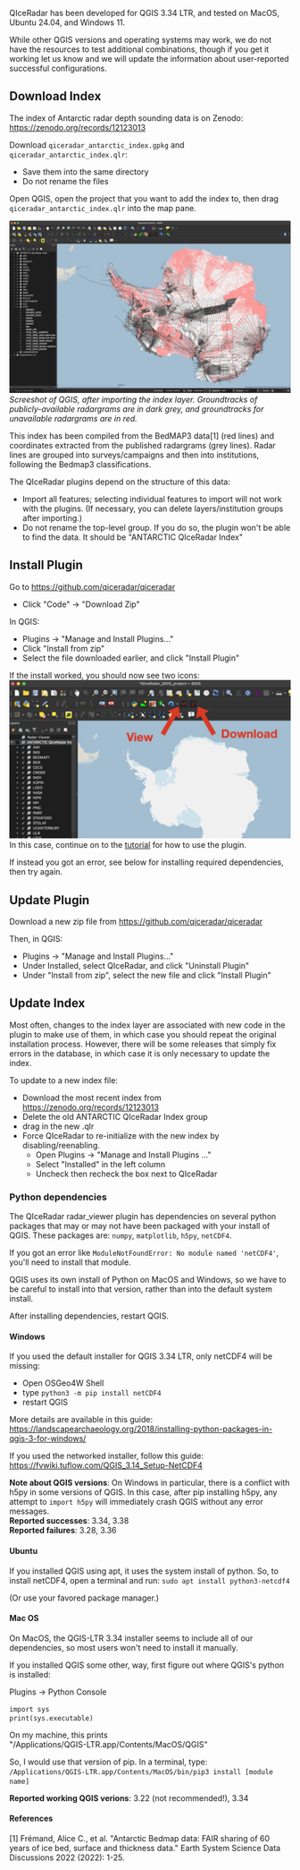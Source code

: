 QIceRadar has been developed for QGIS 3.34 LTR, and tested on MacOS, Ubuntu 24.04, and Windows 11.

While other QGIS versions and operating systems may work, we do not have the resources to test additional combinations, though if you get it working let us know and we will update the information about user-reported successful configurations.

## Download Index

The index of Antarctic radar depth sounding data is on Zenodo: https://zenodo.org/records/12123013

Download `qiceradar_antarctic_index.gpkg` and `qiceradar_antarctic_index.qlr`:

* Save them into the same directory
* Do not rename the files

Open QGIS, open the project that you want to add the index to, then drag `qiceradar_antarctic_index.qlr` into the map pane.

![](figures/qgis_index.png)
*Screeshot of QGIS, after importing the index layer. Groundtracks of publicly-available radargrams are in dark grey, and groundtracks for unavailable radargrams are in red.*

This index has been compiled from the BedMAP3 data[1] (red lines) and coordinates extracted from the published radargrams (grey lines). Radar lines are grouped into surveys/campaigns and then into institutions, following the Bedmap3 classifications.

The QIceRadar plugins depend on the structure of this data:
* Import all features; selecting individual features to import will not work with the plugins. (If necessary, you can delete layers/institution groups after importing.)
* Do not rename the top-level group. If you do so, the plugin won't be able to find the data. It should be "ANTARCTIC QIceRadar Index"


## Install Plugin

Go to https://github.com/qiceradar/qiceradar
* Click "Code" -> "Download Zip"

In QGIS:
* Plugins -> "Manage and Install Plugins..."
* Click "Install from zip"
* Select the file downloaded earlier, and click "Install Plugin"

If the install worked, you should now see two icons:
![](figures/qgis_icons.png)
In this case, continue on to the [tutorial](tutorial.md) for how to use the plugin.

If instead you got an error, see below for installing required dependencies, then try again.

## Update Plugin

Download a new zip file from https://github.com/qiceradar/qiceradar

Then, in QGIS:
* Plugins -> "Manage and Install Plugins..."
* Under Installed, select QIceRadar, and click "Uninstall Plugin"
* Under "Install from zip", select the new file and click "Install Plugin"

## Update Index

Most often, changes to the index layer are associated with new code in the plugin to make use of them, in which case you should repeat the original installation process. However, there will be some releases that simply fix errors in the database, in which case it is only necessary to update the index.

To update to a new index file:
* Download the most recent index from https://zenodo.org/records/12123013
* Delete the old ANTARCTIC QIceRadar Index group
* drag in the new .qlr
* Force QIceRadar to re-initialize with the new index by disabling/reenabling.
  * Open Plugins -> "Manage and Install Plugins ..."
  * Select "Installed" in the left column
  * Uncheck then recheck the box next to QIceRadar




### Python dependencies
The QIceRadar radar_viewer plugin has dependencies on several python packages that may or may not have been packaged with your install of QGIS. These packages are: `numpy`, `matplotlib`, `h5py`, `netCDF4`.

If you got an error like `ModuleNotFoundError: No module named 'netCDF4'`, you'll need to install that module.

QGIS uses its own install of Python on MacOS and Windows, so we have to be careful to install into that version, rather than into the default system install.

After installing dependencies, restart QGIS.

#### Windows

If you used the default installer for QGIS 3.34 LTR, only netCDF4 will be missing:
* Open OSGeo4W Shell
* type `python3 -m pip install netCDF4`
* restart QGIS

More details are available in this guide: https://landscapearchaeology.org/2018/installing-python-packages-in-qgis-3-for-windows/

If you used the networked installer, follow this guide: https://fvwiki.tuflow.com/QGIS_3.14_Setup-NetCDF4


**Note about QGIS versions**: On Windows in particular, there is a conflict with h5py in some versions of QGIS. In this case, after pip installing h5py, any attempt to `import h5py` will immediately crash QGIS without any error messages. \
**Reported successes**: 3.34, 3.38 \
**Reported failures**: 3.28, 3.36

#### Ubuntu

If you installed QGIS using apt, it uses the system install of python. So, to install netCDF4, open a terminal and run:
`sudo apt install python3-netcdf4`

(Or use your favored package manager.)

#### Mac OS

On MacOS, the QGIS-LTR 3.34 installer seems to include all of our dependencies, so most users won't need to install it manually.

If you installed QGIS some other, way, first figure out where QGIS's python is installed:

Plugins -> Python Console
~~~
import sys
print(sys.executable)
~~~
On my machine, this prints \
"/Applications/QGIS-LTR.app/Contents/MacOS/QGIS"

So, I would use that version of pip. In a terminal, type: \
`/Applications/QGIS-LTR.app/Contents/MacOS/bin/pip3 install [module name]`

**Reported working QGIS verions**: 3.22 (not recommended!), 3.34



#### References
[1] Frémand, Alice C., et al. "Antarctic Bedmap data: FAIR sharing of 60 years of ice bed, surface and thickness data." Earth System Science Data Discussions 2022 (2022): 1-25.


